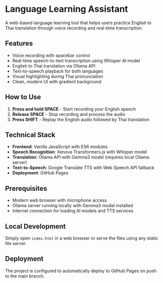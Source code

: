 # Language Learning Assistant

A web-based language learning tool that helps users practice English to Thai translation through voice recording and real-time transcription.

## Features

- Voice recording with spacebar control
- Real-time speech-to-text transcription using Whisper AI model
- English to Thai translation via Ollama API
- Text-to-speech playback for both languages
- Visual highlighting during Thai pronunciation
- Clean, modern UI with gradient background

## How to Use

1. **Press and hold SPACE** - Start recording your English speech
2. **Release SPACE** - Stop recording and process the audio
3. **Press SHIFT** - Replay the English audio followed by Thai translation

## Technical Stack

- **Frontend**: Vanilla JavaScript with ES6 modules
- **Speech Recognition**: Xenova Transformers.js with Whisper model
- **Translation**: Ollama API with Gemma3 model (requires local Ollama server)
- **Text-to-Speech**: Google Translate TTS with Web Speech API fallback
- **Deployment**: GitHub Pages

## Prerequisites

- Modern web browser with microphone access
- Ollama server running locally with Gemma3 model installed
- Internet connection for loading AI models and TTS services

## Local Development

Simply open `index.html` in a web browser or serve the files using any static file server.

## Deployment

The project is configured to automatically deploy to GitHub Pages on push to the main branch.